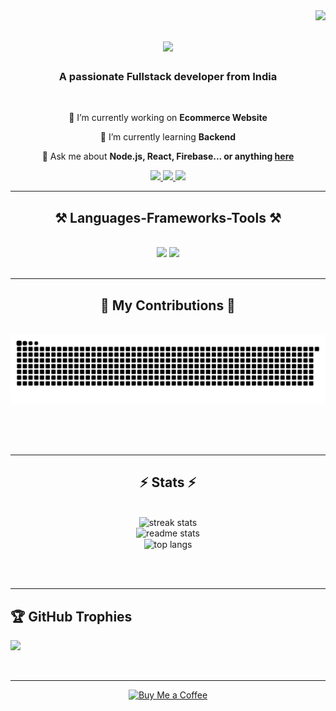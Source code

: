 <img align="right" src="https://visitor-badge.laobi.icu/badge?page_id=Kotichukkalajosef.Kotichukkalajosef" />

<h1 align="center">
    <img src="https://readme-typing-svg.herokuapp.com/?font=Righteous&size=35&center=true&vCenter=true&width=500&height=70&duration=4000&lines=Hi+There!+👋;+I'm+Josef+Kotichukkala!;" />
</h1>

<h3 align="center">A passionate Fullstack developer from India</h3>

<br/>

<div align="center">
 
 🔭 I’m currently working on **Ecommerce Website**
 
 🌱 I’m currently learning **Backend**

💬 Ask me about **Node.js, React, Firebase... or anything [here](https://github.com/Kotichukkalajosef/Kotichukkalajosef/issues)**


 </div>
 
<div align="center"> 
  <a href="mailto:josefkotichukkala@gmail.com">
    <img src="https://img.shields.io/badge/Gmail-333333?style=for-the-badge&logo=gmail&logoColor=red" />
  </a>
  <a href="https://www.linkedin.com/in/kotichukkala-josef/" target="_blank">
    <img src="https://img.shields.io/badge/LinkedIn-0077B5?style=for-the-badge&logo=linkedin&logoColor=white" target="_blank" />
  </a>
  <a href="https://kotichukkalajosef.github.io/Portfolio/" target="_blank">
     <img src="https://img.shields.io/badge/Portfolio-FF5722?style=for-the-badge&logo=todoist&logoColor=white" target="_blank" /> <!-- sqlite, safari, google-chrome are other good icon options -->
  </a>
</div>

 <hr/>
 
<h2 align="center">⚒️ Languages-Frameworks-Tools ⚒️</h2>
<br/>
<div align="center">
    <img src="https://skillicons.dev/icons?i=react,bootstrap,html,css,vscode,github,figma,tailwind,git" />
    <img src="https://skillicons.dev/icons?i=nodejs,javascript,typescript,express,firebase,mongodb,c,java,nextjs,mysql" /><br>
</div>

<br/>
<hr/>

<div align="center">
  <h2>🐍 My Contributions 🐍</h2>
  <br>
  <img alt="snake eating my contributions" src="https://raw.githubusercontent.com/Kotichukkalajosef/Kotichukkalajosef/output/github-contribution-grid-snake.svg" />
  
  <br/><br/><br/>
</div>

<hr/>

<h2 align="center">⚡ Stats ⚡</h2>
<br>
<div align=center>
  <img width=390 src="https://github-readme-streak-stats-salesp07.vercel.app/?user=Kotichukkalajosef&count_private=true&theme=react&border_radius=10" alt="streak stats"/>
    
<br>
  <img width=390 src="https://github-readme-stats-salesp07.vercel.app/api?username=Kotichukkalajosef&count_private=true&show_icons=true&theme=react&rank_icon=github&border_radius=10" alt="readme stats" />
    <bt/>
    <br/>

        
  <img width=325 align="center" src="https://github-readme-stats.vercel.app/api/top-langs/?username=Kotichukkalajosef&hide=&langs_count=8&layout=compact&theme=react&border_radius=10&size_weight=0.5&count_weight=0.5&exclude_repo=github-readme-stats" alt="top langs" />

</div>

<br/><br/>

<hr/>

## 🏆 GitHub Trophies
![](https://github-profile-trophy.vercel.app/?username=Kotichukkalajosef&theme=radical&no-frame=false&no-bg=true&margin-w=4)


<br/>

<hr/>


<div align="center">
<a href='https://www.buymeacoffee.com/josefkotichukkala' target='_blank'><img height='64' style='border:0px;height:64px;' src='https://storage.ko-fi.com/cdn/kofi1.png?v=3' border='0' alt='Buy Me a Coffee' /></a>
</div>

<br/>
